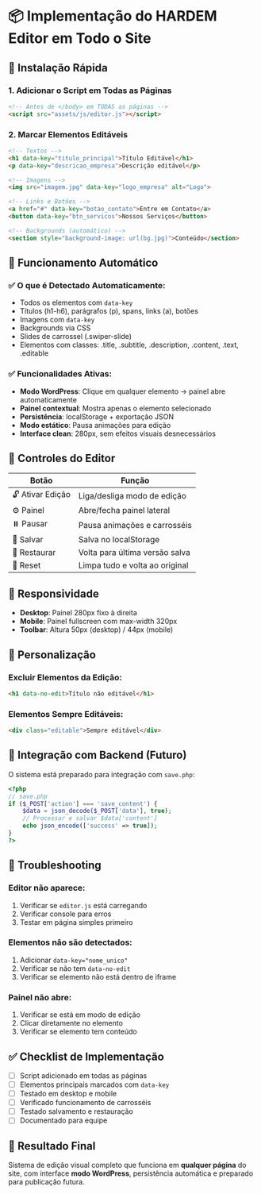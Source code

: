 # 📦 Implementação do HARDEM Editor em Todo o Site

## 🚀 **Instalação Rápida**

### 1. Adicionar o Script em Todas as Páginas
```html
<!-- Antes de </body> em TODAS as páginas -->
<script src="assets/js/editor.js"></script>
```

### 2. Marcar Elementos Editáveis
```html
<!-- Textos -->
<h1 data-key="titulo_principal">Título Editável</h1>
<p data-key="descricao_empresa">Descrição editável</p>

<!-- Imagens -->
<img src="imagem.jpg" data-key="logo_empresa" alt="Logo">

<!-- Links e Botões -->
<a href="#" data-key="botao_contato">Entre em Contato</a>
<button data-key="btn_servicos">Nossos Serviços</button>

<!-- Backgrounds (automático) -->
<section style="background-image: url(bg.jpg)">Conteúdo</section>
```

## 🎯 **Funcionamento Automático**

### ✅ **O que é Detectado Automaticamente:**
- Todos os elementos com `data-key`
- Títulos (h1-h6), parágrafos (p), spans, links (a), botões
- Imagens com `data-key`
- Backgrounds via CSS
- Slides de carrossel (.swiper-slide)
- Elementos com classes: .title, .subtitle, .description, .content, .text, .editable

### ✅ **Funcionalidades Ativas:**
- **Modo WordPress**: Clique em qualquer elemento → painel abre automaticamente
- **Painel contextual**: Mostra apenas o elemento selecionado
- **Persistência**: localStorage + exportação JSON
- **Modo estático**: Pausa animações para edição
- **Interface clean**: 280px, sem efeitos visuais desnecessários

## 🔧 **Controles do Editor**

| Botão | Função |
|-------|--------|
| 🔓 Ativar Edição | Liga/desliga modo de edição |
| ⚙️ Painel | Abre/fecha painel lateral |
| ⏸️ Pausar | Pausa animações e carrosséis |
| 💾 Salvar | Salva no localStorage |
| 🔄 Restaurar | Volta para última versão salva |
| 🚨 Reset | Limpa tudo e volta ao original |

## 📱 **Responsividade**
- **Desktop**: Painel 280px fixo à direita
- **Mobile**: Painel fullscreen com max-width 320px
- **Toolbar**: Altura 50px (desktop) / 44px (mobile)

## 🎨 **Personalização**

### Excluir Elementos da Edição:
```html
<h1 data-no-edit>Título não editável</h1>
```

### Elementos Sempre Editáveis:
```html
<div class="editable">Sempre editável</div>
```

## 💾 **Integração com Backend (Futuro)**

O sistema está preparado para integração com `save.php`:

```php
<?php
// save.php
if ($_POST['action'] === 'save_content') {
    $data = json_decode($_POST['data'], true);
    // Processar e salvar $data['content']
    echo json_encode(['success' => true]);
}
?>
```

## 🚨 **Troubleshooting**

### Editor não aparece:
1. Verificar se `editor.js` está carregando
2. Verificar console para erros
3. Testar em página simples primeiro

### Elementos não são detectados:
1. Adicionar `data-key="nome_unico"`
2. Verificar se não tem `data-no-edit`
3. Verificar se elemento não está dentro de iframe

### Painel não abre:
1. Verificar se está em modo de edição
2. Clicar diretamente no elemento
3. Verificar se elemento tem conteúdo

## ✅ **Checklist de Implementação**

- [ ] Script adicionado em todas as páginas
- [ ] Elementos principais marcados com `data-key`
- [ ] Testado em desktop e mobile
- [ ] Verificado funcionamento de carrosséis
- [ ] Testado salvamento e restauração
- [ ] Documentado para equipe

## 🎯 **Resultado Final**

Sistema de edição visual completo que funciona em **qualquer página** do site, com interface **modo WordPress**, persistência automática e preparado para publicação futura. 